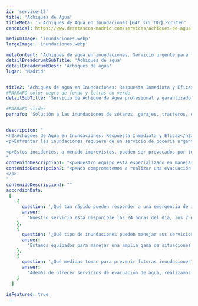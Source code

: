 ```yaml
---
id: 'service-12'
title: 'Achiques de Agua'
titleMeta: '▷ Achiques de Agua en Inundaciones【647 376 782】Pociten'
canonical: https://www.desatascos-madrid.com/services/achiques-de-agua

mediumImage: 'inundaciones.webp'
largeImage: 'inundaciones.webp'

metaContent: 'Achiques de agua en inundaciones. Servicio urgente para la evacuación de aguas ✅ Disponemos de camiones preparados para la subción de aguas por bombeos. Rápidos y económicos.'
detailBreadcrumbSubTitle: 'Achiques de agua'
detailBreadcrumbDesc: 'Achiques de agua'
lugar: 'Madrid'


title2: 'Achiques de agua en Inundaciones: Respuesta Inmediata y Eficaz'
#PARRAFO color negro de fondo y letras en verde
detailSubTitle: 'Servicio de Achique de Agua profesional y garantizado'

#PARRAFO slider
parrafo: 'Solución a las inundaciones de sótanos, garajes, trasteros, etc.. 24 horas a tu servicio'


descripcion: "
<h2>Achiques de Agua en Inundaciones: Respuesta Inmediata y Eficaz</h2>
<p>Enfrentar las inundaciones requiere de un servicio de pocería urgente y confiable. En Desatascos Pociten, estamos disponibles las 24 horas para atender rápidamente estas emergencias y proporcionar al cliente achiques de agua, asegurando una evacuación efectiva del agua acumulada.</p>

<p>Estos incidentes, a menudo imprevistos, pueden ser provocados por tormentas severas, descuidos como grifos abiertos, o averías en las tuberías. Una causa común es la saturación de los desagües, que, sin el mantenimiento adecuado, no logran desalojar el agua eficientemente.</p>
"
contenidoDescripcion1: "<p>Nuestro equipo está especializado en manejar cualquier tipo de anegamiento, ya sea en espacios residenciales o comerciales, incluyendo garajes, sótanos o áreas de construcción. Contamos con tecnología avanzada en nuestros camiones de limpieza y succión, así como bombas de agua de última generación, para adaptarnos a cada situación específica.</p>"
contenidoDescripcion2: "<p>Nos comprometemos a realizar una evacuación de agua total, con el objetivo de minimizar el impacto y devolver la normalidad a su espacio en el menor tiempo posible. Con Desatascos Pociten, puede estar seguro de recibir una solución rápida y efectiva para sus problemas de inundaciones.
</p>
"
contenidoDescripcion3: ""
accordionData:
 [
    {
      question: '¿Qué tan rápido pueden responder a una emergencia de inundación?',
      answer:
        'Nuestro servicio está disponible las 24 horas del día, los 7 días de la semana. En caso de inundación, nuestro equipo de expertos puede responder y llegar al lugar del incidente con rapidez, generalmente en cuestión de horas, dependiendo de su ubicación. Nuestra prioridad es actuar con la mayor celeridad posible para minimizar los daños y resolver la situación de manera eficiente.',
    },
    {
      question: '¿Qué tipo de inundaciones pueden manejar sus servicios?',
      answer:
        'Estamos equipados para manejar una amplia gama de situaciones de inundación, incluyendo anegamientos causados por lluvias intensas, roturas de tuberías, desbordamientos de sistemas de desagüe, y cualquier otra situación que provoque acumulación de agua. Nuestro equipo tiene experiencia en trabajar en diferentes entornos, desde espacios residenciales como sótanos y garajes hasta áreas comerciales y de construcción.',
    },
    {
      question: '¿Qué medidas toman para prevenir futuras inundaciones?',
      answer:
        'Además de ofrecer servicios de evacuación de agua, realizamos una evaluación detallada para identificar las causas subyacentes de la inundación. Ofrecemos asesoramiento y soluciones para mejorar los sistemas de drenaje y desagüe, así como mantenimiento preventivo para reducir el riesgo de futuras inundaciones. Nuestro enfoque no solo se centra en resolver el problema actual, sino también en implementar medidas preventivas para asegurar la protección a largo plazo de su propiedad.'
    }
  ]

isFeatured: true
---
```

